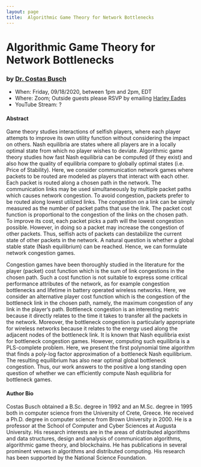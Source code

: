 ```yaml
---
layout: page
title:  Algorithmic Game Theory for Network Bottlenecks
---
```


 Algorithmic Game Theory for Network Bottlenecks
======
### by [Dr. Costas Busch](/)

- When: Friday, 09/18/2020, between 1pm and 2pm, EDT
- Where: Zoom; Outside guests please RSVP by emailing <a href="mailto:harley.eades@gmail.com">Harley Eades</a>
- YouTube Stream: ?

#### Abstract

Game theory studies interactions of selfish players, where each player
attempts to improve its own utility function without considering the
impact on others. Nash equilibria are states where all players are in
a locally optimal state from which no player wishes to
deviate. Algorithmic game theory studies how fast Nash equilibria can
be computed (if they exist) and also how the quality of equilibria
compare to globally optimal states (i.e. Price of Stability). Here, we
consider communication network games where packets to be routed are
modeled as players that interact with each other. Each packet is
routed along a chosen path in the network. The communication links may
be used simultaneously by multiple packet paths which causes network
congestion. To avoid congestion, packets prefer to be routed along
lowest utilized links. The congestion on a link can be simply measured
as the number of packet paths that use the link. The packet cost
function is proportional to the congestion of the links on the chosen
path.  To improve its cost, each packet picks a path will the lowest
congestion possible. However, in doing so a packet may increase the
congestion of other packets. Thus, selfish acts of packets can
destabilize the current state of other packets in the network. A
natural question is whether a global stable state (Nash equilibrium)
can be reached. Hence, we can formulate network congestion games.

Congestion games have been thoroughly studied in the literature for
the player (packet) cost function which is the sum of link congestions
in the chosen path. Such a cost function is not suitable to express
some critical performance attributes of the network, as for example
congestion bottlenecks and lifetime in battery operated wireless
networks. Here, we consider an alternative player cost function which
is the congestion of the bottleneck link in the chosen path, namely,
the maximum congestion of any link in the player’s path. Bottleneck
congestion is an interesting metric because it directly relates to the
time it takes to transfer all the packets in the network. Moreover,
the bottleneck congestion is particularly appropriate for wireless
networks because it relates to the energy used along the adjacent
nodes of the bottleneck link. It is known that Nash equilibria exist
for bottleneck congestion games. However, computing such equilibria is
a PLS-complete problem. Here, we present the first polynomial time
algorithm that finds a poly-log factor approximation of a bottleneck
Nash equilibrium. The resulting equilibrium has also near optimal
global bottleneck congestion. Thus, our work answers to the positive a
long standing open question of whether we can efficiently compute Nash
equilibria for bottleneck games.

#### Author Bio

Costas Busch obtained a B.Sc. degree in 1992 and an M.Sc. degree in
1995 both in computer science from the University of Crete, Greece. He
received a Ph.D. degree in computer science from Brown University in
2000. He is a professor at the School of Computer and Cyber Sciences
at Augusta University. His research interests are in the areas of
distributed algorithms and data structures, design and analysis of
communication algorithms, algorithmic game theory, and blockchains. He
has publications in several prominent venues in algorithms and
distributed computing.  His research has been supported by the
National Science Foundation.